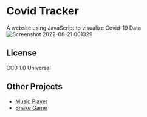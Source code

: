 # Covid Tracker
A website using JavaScript to visualize Covid-19 Data
![Screenshot 2022-08-21 001329](https://user-images.githubusercontent.com/89779009/185761860-ac86034f-0d1d-4e9d-a1be-8d5a6af76dd7.png)

## License
CC0 1.0 Universal

## Other Projects
- [Music Player](https://github.com/saiyameh/music-player.git)
- [Snake Game](https://github.com/saiyameh/snake-game.git)
